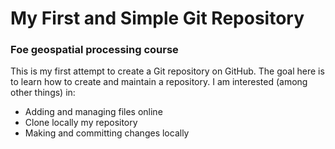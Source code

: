 # My First and Simple Git Repository
### Foe geospatial processing course
This is my first attempt to create a Git repository on GitHub.
The goal here is to learn how to create and maintain a repository.
I am interested (among other things) in:
- Adding and managing files online
- Clone locally my repository
- Making and committing changes locally
